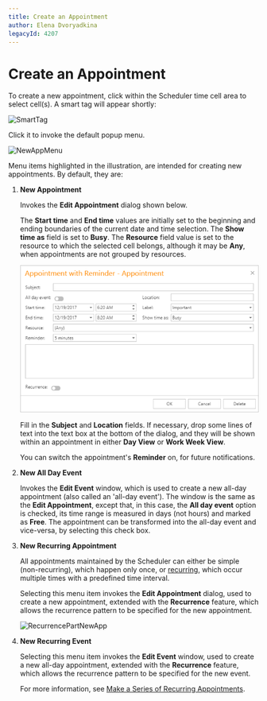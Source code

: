 ```yaml
---
title: Create an Appointment
author: Elena Dvoryadkina
legacyId: 4207
---
```

# Create an Appointment
To create a new appointment, click within the Scheduler time cell area to select cell(s). A smart tag will appear shortly:

![SmartTag](../../../images/img7529.png)

Click it to invoke the default popup menu.

![NewAppMenu](../../../images/img7969.png)

Menu items highlighted in the illustration, are intended for creating new appointments. By default, they are:
1. **New Appointment**
	
	 Invokes the **Edit Appointment** dialog shown below.
	
	The **Start time** and **End time** values are initially set to the beginning and ending boundaries of the current date and time selection. The **Show time as** field is set to **Busy**. The **Resource** field value is set to the resource to which the selected cell belongs, although it may be **Any**, when appointments are not grouped by resources.
	
	![NewAppointmentForm](../../../images/create-app.png)
	
	Fill in the **Subject**  and **Location** fields. If necessary, drop some lines of text into the text box at the bottom of the dialog, and they will be shown within an appointment in either **Day View** or **Work Week View**.
	
	You can switch the appointment's **Reminder** on, for future notifications.
2. **New All Day Event**
	
	Invokes the **Edit Event** window, which is used to create a new all-day appointment (also called an 'all-day event'). The window is the same as the **Edit Appointment**, except that, in this case, the **All day event** option is checked, its time range is measured in days (not hours) and marked as **Free**. The appointment can be transformed into the all-day event and vice-versa, by selecting this check box.
3. **New Recurring Appointment**
	
	 All appointments maintained by the Scheduler can either be simple (non-recurring), which happen only once, or [recurring](make-a-series-of-recurring-appointments.md), which occur multiple times with a predefined time interval.
	
	Selecting this menu item invokes the **Edit Appointment** dialog, used to create a new appointment, extended with the **Recurrence** feature, which allows the recurrence pattern to be specified for the new appointment.
	
	![RecurrencePartNewApp](../../../images/img7971.png)
4. **New Recurring Event**
	
	Selecting this menu item invokes the **Edit Event** window, used to create a new all-day appointment, extended with the **Recurrence** feature, which allows the recurrence pattern to be specified for the new event.
	
	For more information, see [Make a Series of Recurring Appointments](make-a-series-of-recurring-appointments.md).
